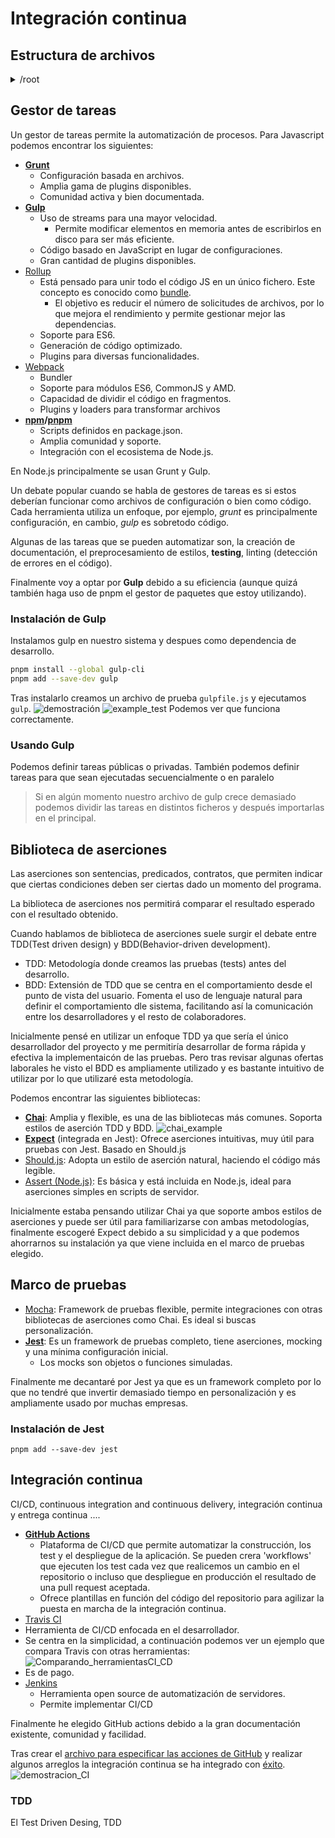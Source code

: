 # Integración continua

## Estructura de archivos
<details>
  <summary>/root </summary>

    │
    ├── /src                # Código fuente principal
    │   ├── /config         # Configuración (DB, entorno)
    │   ├── /controllers    # Controladores de la lógica de negocio
    │   ├── /models         # Modelos de datos
    │   ├── /public         # Archivos estáticos
    │   ├── /routes         # Rutas de Express
    │   ├── /services       # Lógica de microservicios
    │   ├── /views          # Plantillas, vistas
    │   └── app.js          # Archivo principal del servidor
    │
    
    │
    ├── /tests              # Pruebas unitarias y de integración
    │
    ├── /ci                 # Scripts y configuraciones para integración continua
    │
    ├── /docker             # Configuración Docker para despliegue
    │
    ├── /docs               # Documentación del proyecto y especificaciones
    │
    ├── .env                # Variables de entorno (excluidas del repositorio)
    ├── .gitignore          # Ignorar archivos innecesarios
    │   ├── /worflows
    │       ├── pnpm-gulp.yml # Archivo de GitHub Actions
    ├── docker-compose.yml  # Configuración para orquestar servicios
    ├── [README.md](http://readme.md/)           # Descripción del proyecto
    └── package.json        # Dependencias del proyecto
</details>

## Gestor de tareas
Un gestor de tareas permite la automatización de procesos.
Para Javascript podemos encontrar los siguientes:
- **[Grunt](https://gruntjs.com/)** 
  - Configuración basada en archivos.
  - Amplia gama de plugins disponibles.
  - Comunidad activa y bien documentada.
- **[Gulp](https://gulpjs.com/)**
  - Uso de streams para una mayor velocidad.
    - Permite modificar elementos en memoria antes de escribirlos en disco para ser más eficiente.
  - Código basado en JavaScript en lugar de configuraciones.
  - Gran cantidad de plugins disponibles.
- [Rollup](https://rollupjs.org/)
  - Está pensado para unir todo el código JS en un único fichero. Este concepto es conocido como [bundle](https://keepcoding.io/blog/que-es-un-javascript-bundle/).
    - El objetivo es reducir el número de solicitudes de archivos, por lo que mejora el rendimiento y permite gestionar mejor las dependencias.
  - Soporte para ES6.
  - Generación de código optimizado.
  - Plugins para diversas funcionalidades.
- [Webpack](https://webpack.js.org/)
  - Bundler
  - Soporte para módulos ES6, CommonJS y AMD.
  - Capacidad de dividir el código en fragmentos.
  - Plugins y loaders para transformar archivos
- **[npm](https://www.npmjs.com/)/[pnpm](https://pnpm.io/es/)**
  - Scripts definidos en package.json.
  - Amplia comunidad y soporte.
  - Integración con el ecosistema de Node.js.

En Node.js principalmente se usan Grunt y Gulp.

Un debate popular cuando se habla de gestores de tareas es si estos deberían funcionar como archivos de configuración o bien como código. Cada herramienta utiliza un enfoque, por ejemplo, *grunt* es principalmente configuración, en cambio, *gulp* es sobretodo código.

Algunas de las tareas que se pueden automatizar son, la creación de documentación, el preprocesamiento de estilos, **testing**, linting (detección de errores en el código).

Finalmente voy a optar por **Gulp** debido a su eficiencia (aunque quizá también haga uso de pnpm el gestor de paquetes que estoy utilizando). 

### Instalación de Gulp
Instalamos gulp en nuestro sistema y despues como dependencia de desarrollo.
```bash
pnpm install --global gulp-cli
pnpm add --save-dev gulp
```
Tras instalarlo creamos un archivo de prueba `gulpfile.js` y ejecutamos `gulp`.
![demostración](images/ejemplo_gulp.png)
![example_test](images/demostracion_test.png)
Podemos ver que funciona correctamente.

### Usando Gulp
Podemos definir tareas públicas o privadas. También podemos definir tareas para que sean ejecutadas secuencialmente o en paralelo
> Si en algún momento nuestro archivo de gulp crece demasiado podemos dividir las tareas en distintos ficheros y después importarlas en el principal. 
## Biblioteca de aserciones
Las aserciones son sentencias, predicados, contratos, que permiten indicar que ciertas condiciones deben ser ciertas dado un momento del programa.

La biblioteca de aserciones nos permitirá comparar el resultado esperado con el resultado obtenido.

Cuando hablamos de biblioteca de aserciones suele surgir el debate entre TDD(Test driven design) y BDD(Behavior-driven development).
- TDD: Metodología donde creamos las pruebas (tests) antes del desarrollo.
- BDD: Extensión de TDD que se centra en el comportamiento desde el punto de vista del usuario. Fomenta el uso de lenguaje natural para definir el comportamiento dle sistema, facilitando así la comunicación entre los desarrolladores y el resto de colaboradores.

Inicialmente pensé en utilizar un enfoque TDD ya que sería el único desarrollador del proyecto y me permitiría desarrollar de forma rápida y efectiva la implementaicón de las pruebas. Pero tras revisar algunas ofertas laborales he visto el BDD es ampliamente utilizado y es bastante intuitivo de utilizar por lo que utilizaré esta metodología.

Podemos encontrar las siguientes bibliotecas:
- **[Chai](https://www.chaijs.com/)**: Amplia y flexible, es una de las bibliotecas más comunes. Soporta estilos de aserción TDD y BDD.
  ![chai_example](images/estilos_asercion.png)
- **[Expect](https://github.com/Automattic/expect.js)** (integrada en Jest): Ofrece aserciones intuitivas, muy útil para pruebas con Jest. Basado en Should.js
- [Should.js](https://shouldjs.github.io/): Adopta un estilo de aserción natural, haciendo el código más legible.
- [Assert (Node.js)](https://nodejs.org/api/assert.html#assert): Es básica y está incluida en Node.js, ideal para aserciones simples en scripts de servidor.

Inicialmente estaba pensando utilizar Chai ya que soporte ambos estilos de aserciones y puede ser útil para familiarizarse con ambas metodologías, finalmente escogeré Expect debido a su simplicidad y a que podemos ahorrarnos su instalación ya que viene incluida en el marco de pruebas elegido.

## Marco de pruebas
- [Mocha](https://mochajs.org/): Framework de pruebas flexible, permite integraciones con otras bibliotecas de aserciones como Chai. Es ideal si buscas personalización.
- **[Jest](https://jestjs.io/)**: Es un framework de pruebas completo, tiene aserciones, mocking y una mínima configuración inicial.
  - Los mocks son objetos o funciones simuladas.

Finalmente me decantaré por Jest ya que es un framework completo por lo que no tendré que invertir demasiado tiempo en personalización y es ampliamente usado por muchas empresas.

### Instalación de Jest
`pnpm add --save-dev jest`

## Integración continua
CI/CD, continuous integration and continuous delivery, integración continua y entrega continua ....
- **[GitHub Actions](https://github.com/features/actions)**
  - Plataforma de CI/CD que permite automatizar la construcción, los test y el despliegue de la aplicación. Se pueden crera 'workflows' que ejecuten los test cada vez que realicemos un cambio en el repositorio o incluso que despliegue en producción el resultado de una pull request aceptada.
  - Ofrece plantillas en función del código del repositorio para agilizar la puesta en marcha de la integración continua.
- [Travis CI](https://www.travis-ci.com/product/) 
 - Herramienta de CI/CD enfocada en el desarrollador.
 - Se centra en la simplicidad, a continuación podemos ver un ejemplo que compara Travis con otras herramientas:
  ![Comparando_herramientasCI_CD](images/comparacion_CI_CD.png)
 - Es de pago.
- [Jenkins](https://www.jenkins.io/)
  - Herramienta open source de automatización de servidores.
  - Permite implementar CI/CD

Finalmente he elegido GitHub actions debido a la gran documentación existente, comunidad y facilidad.

Tras crear el [archivo para especificar las acciones de GitHub](../.github/workflows/pnpm-gulp.yml) y realizar algunos arreglos la integración continua se ha integrado con [éxito](hito1.md).
![demostracion_CI](images/demostracion_CI.png)

### TDD
El Test Driven Desing, TDD